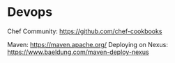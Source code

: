 # Devops

Chef Community: 
https://github.com/chef-cookbooks 


Maven: https://maven.apache.org/
Deploying on Nexus: https://www.baeldung.com/maven-deploy-nexus
